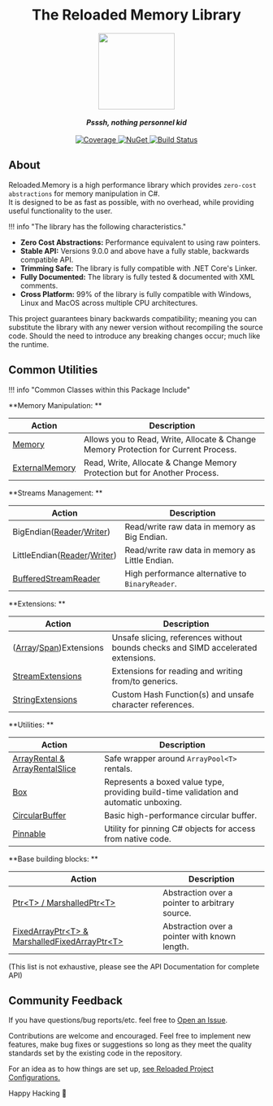 ﻿---
hide:
  - toc
---

<div align="center">
	<h1>The Reloaded Memory Library</h1>
	<img src="Reloaded/Images/Reloaded-Icon.png" width="150" align="center" />
	<br/> <br/>
	<strong><i>Psssh, nothing personnel kid</i></strong>
	<br/> <br/>
	<!-- Coverage -->
	<a href="https://codecov.io/gh/Reloaded-Project/Reloaded.Memory">
		<img src="https://codecov.io/gh/Reloaded-Project/Reloaded.Memory/branch/master/graph/badge.svg" alt="Coverage" />
	</a>
	<!-- NuGet -->
	<a href="https://www.nuget.org/packages/Reloaded.Memory">
		<img src="https://img.shields.io/nuget/v/Reloaded.Memory.svg" alt="NuGet" />
	</a>
	<!-- Build Status -->
	<a href="https://github.com/Reloaded-Project/Reloaded.Memory/actions/workflows/build-and-publish.yml">
		<img src="https://img.shields.io/github/actions/workflow/status/Reloaded-Project/Reloaded.Memory/build-and-publish.yml?branch=main" alt="Build Status" />
	</a>
</div>

## About

Reloaded.Memory is a high performance library which provides `zero-cost abstractions` for memory manipulation in C#.  
It is designed to be as fast as possible, with no overhead, while providing useful functionality to the user.  

!!! info "The library has the following characteristics."

- **Zero Cost Abstractions:** Performance equivalent to using raw pointers.  
- **Stable API:** Versions 9.0.0 and above have a fully stable, backwards compatible API.  
- **Trimming Safe:** The library is fully compatible with .NET Core's Linker.  
- **Fully Documented:** The library is fully tested & documented with XML comments.  
- **Cross Platform:** 99% of the library is fully compatible with Windows, Linux and MacOS across multiple CPU architectures.  

This project guarantees binary backwards compatibility; meaning you can substitute the library with any newer version
without recompiling the source code. Should the need to introduce any breaking changes occur; much like the runtime.

## Common Utilities

!!! info "Common Classes within this Package Include"

**Memory Manipulation:  **

| Action                              | Description                                                                         |
|-------------------------------------|-------------------------------------------------------------------------------------|
| [Memory](./About-Memory.md)         | Allows you to Read, Write, Allocate & Change Memory Protection for Current Process. |
| [ExternalMemory](./About-Memory.md) | Read, Write, Allocate & Change Memory Protection but for Another Process.           |

**Streams Management:  **

| Action                                                                                                                        | Description                                     |
|-------------------------------------------------------------------------------------------------------------------------------|-------------------------------------------------|
| BigEndian([Reader](./Streams/EndianReaders/BigEndianReader.md)/[Writer](./Streams/EndianReaders/BigEndianWriter.md))          | Read/write raw data in memory as Big Endian.    |
| LittleEndian([Reader](./Streams/EndianReaders/LittleEndianReader.md)/[Writer](./Streams/EndianReaders/LittleEndianWriter.md)) | Read/write raw data in memory as Little Endian. |
| [BufferedStreamReader](./Streams/BufferedStreamReader.md)                                                                     | High performance alternative to `BinaryReader`. |

**Extensions:  **

| Action                                                                                      | Description                                                                       |
|---------------------------------------------------------------------------------------------|-----------------------------------------------------------------------------------|
| ([Array](./Extensions/ArrayExtensions.md)/[Span](./Extensions/SpanExtensions.md))Extensions | Unsafe slicing, references without bounds checks and SIMD accelerated extensions. |
| [StreamExtensions](./Extensions/StreamExtensions.md)                                        | Extensions for reading and writing from/to generics.                              |
| [StringExtensions](./Extensions/StringExtensions.md)                                        | Custom Hash Function(s) and unsafe character references.                          |

**Utilities:  **

| Action                                                       | Description                                                                            |
|--------------------------------------------------------------|----------------------------------------------------------------------------------------|
| [ArrayRental & ArrayRentalSlice](./Utilities/ArrayRental.md) | Safe wrapper around `ArrayPool<T>` rentals.                                            |
| [Box<T>](./Utilities/Box.md)                                 | Represents a boxed value type, providing build-time validation and automatic unboxing. |
| [CircularBuffer](./Utilities/CircularBuffer.md)              | Basic high-performance circular buffer.                                                |
| [Pinnable<T>](./Utilities/Pinnable.md)                       | Utility for pinning C# objects for access from native code.                            |

**Base building blocks:  **

| Action                                                                                   | Description                                     |
|------------------------------------------------------------------------------------------|-------------------------------------------------|
| [Ptr&lt;T&gt; / MarshalledPtr&lt;T&gt;](./Pointers/Ptr.md)                               | Abstraction over a pointer to arbitrary source. |
| [FixedArrayPtr&lt;T&gt; & MarshalledFixedArrayPtr&lt;T&gt;](./Pointers/FixedArrayPtr.md) | Abstraction over a pointer with known length.   |

(This list is not exhaustive, please see the API Documentation for complete API)

## Community Feedback

If you have questions/bug reports/etc. feel free to [Open an Issue](https://github.com/Reloaded-Project/Reloaded.Memory/issues/new).

Contributions are welcome and encouraged. Feel free to implement new features, make bug fixes or suggestions so long as 
they meet the quality standards set by the existing code in the repository.  

For an idea as to how things are set up, [see Reloaded Project Configurations.](https://github.com/Reloaded-Project/Reloaded.Project.Configurations)  

Happy Hacking 💜